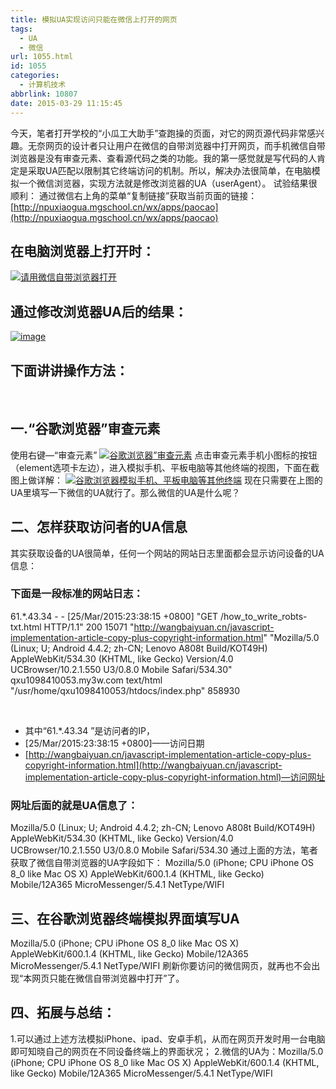 ```yaml
---
title: 模拟UA实现访问只能在微信上打开的网页
tags:
  - UA
  - 微信
url: 1055.html
id: 1055
categories:
  - 计算机技术
abbrlink: 10807
date: 2015-03-29 11:15:45
---
```


今天，笔者打开学校的“小瓜工大助手”查跑操的页面，对它的网页源代码非常感兴趣。无奈网页的设计者只让用户在微信的自带浏览器中打开网页，而手机微信自带浏览器是没有审查元素、查看源代码之类的功能。我的第一感觉就是写代码的人肯定是采取UA匹配以限制其它终端访问的机制。所以，解决办法很简单，在电脑模拟一个微信浏览器，实现方法就是修改浏览器的UA（userAgent）。 试验结果很顺利： 通过微信右上角的菜单“复制链接”获取当前页面的链接：[http://npuxiaogua.mgschool.cn/wx/apps/paocao](http://npuxiaogua.mgschool.cn/wx/apps/paocao)

在电脑浏览器上打开时：
-----------

[![请用微信自带浏览器打开](http://wangbaiyuan.cn/wp-content/uploads/2015/03/image_thumb10.png "请用微信自带浏览器打开")](http://wangbaiyuan.cn/wp-content/uploads/2015/03/image10.png)

通过修改浏览器UA后的结果：
--------------

[![image](http://wangbaiyuan.cn/wp-content/uploads/2015/03/image_thumb11.png "image")](http://wangbaiyuan.cn/wp-content/uploads/2015/03/image11.png)

下面讲讲操作方法：
---------

 

一.“谷歌浏览器”审查元素
-------------

使用右键—“审查元素” [![谷歌浏览器”审查元素](http://wangbaiyuan.cn/wp-content/uploads/2015/03/image_thumb12.png "谷歌浏览器”审查元素")](http://wangbaiyuan.cn/wp-content/uploads/2015/03/image12.png) 点击审查元素手机小图标的按钮（element选项卡左边），进入模拟手机、平板电脑等其他终端的视图，下面在截图上做详解： [![谷歌浏览器模拟手机、平板电脑等其他终端](http://wangbaiyuan.cn/wp-content/uploads/2015/03/image_thumb13.png "谷歌浏览器模拟手机、平板电脑等其他终端")](http://wangbaiyuan.cn/wp-content/uploads/2015/03/image13.png) 现在只需要在上图的UA里填写一下微信的UA就行了。那么微信的UA是什么呢？

二、怎样获取访问者的UA信息
--------------

其实获取设备的UA很简单，任何一个网站的网站日志里面都会显示访问设备的UA信息：

### 下面是一段标准的网站日志：

61.*.43.34 - - \[25/Mar/2015:23:38:15 +0800\] "GET /how\_to\_write_robts-txt.html HTTP/1.1" 200 15071 "http://wangbaiyuan.cn/javascript-implementation-article-copy-plus-copyright-information.html" "Mozilla/5.0 (Linux; U; Android 4.4.2; zh-CN; Lenovo A808t Build/KOT49H) AppleWebKit/534.30 (KHTML, like Gecko) Version/4.0 UCBrowser/10.2.1.550 U3/0.8.0 Mobile Safari/534.30" qxu1098410053.my3w.com text/html "/usr/home/qxu1098410053/htdocs/index.php" 858930

 

*   其中“61.*.43.34 ”是访问者的IP，
*   \[25/Mar/2015:23:38:15 +0800\]——访问日期
*   [http://wangbaiyuan.cn/javascript-implementation-article-copy-plus-copyright-information.html](http://wangbaiyuan.cn/javascript-implementation-article-copy-plus-copyright-information.html)—访问网址

### 网址后面的就是UA信息了：

Mozilla/5.0 (Linux; U; Android 4.4.2; zh-CN; Lenovo A808t Build/KOT49H) AppleWebKit/534.30 (KHTML, like Gecko) Version/4.0 UCBrowser/10.2.1.550 U3/0.8.0 Mobile Safari/534.30 通过上面的方法，笔者获取了微信自带浏览器的UA字段如下： Mozilla/5.0 (iPhone; CPU iPhone OS 8_0 like Mac OS X) AppleWebKit/600.1.4 (KHTML, like Gecko) Mobile/12A365 MicroMessenger/5.4.1 NetType/WIFI

三、在谷歌浏览器终端模拟界面填写UA
------------------

Mozilla/5.0 (iPhone; CPU iPhone OS 8_0 like Mac OS X) AppleWebKit/600.1.4 (KHTML, like Gecko) Mobile/12A365 MicroMessenger/5.4.1 NetType/WIFI 刷新你要访问的微信网页，就再也不会出现“本网页只能在微信自带浏览器中打开”了。

四、拓展与总结：
--------

1.可以通过上述方法模拟iPhone、ipad、安卓手机，从而在网页开发时用一台电脑即可知晓自己的网页在不同设备终端上的界面状况； 2.微信的UA为：Mozilla/5.0 (iPhone; CPU iPhone OS 8_0 like Mac OS X) AppleWebKit/600.1.4 (KHTML, like Gecko) Mobile/12A365 MicroMessenger/5.4.1 NetType/WIFI